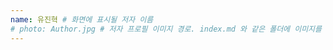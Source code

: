 ```yaml
---
name: 유진혁 # 화면에 표시될 저자 이름
# photo: Author.jpg # 저자 프로필 이미지 경로. index.md 와 같은 폴더에 이미지를 넣고 사용합니다.
---
```

